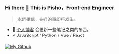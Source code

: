### Hi there 👋 This is Pisho，Front-end Engineer

> 永远相信，美好的事即将发生。

- 🍔 [个人博客](https://pisho.moe/) 会更新一些笔记之类的东西。
- ⚡ JavaScript / Python / Vue / React

[![My Github](https://github-readme-stats.vercel.app/api?username=PishoLu)]()
